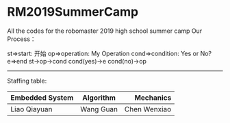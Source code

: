 # RM2019SummerCamp
All the codes for the robomaster 2019 high school summer camp
Our Process：

st=>start: 开始
op=>operation: My Operation
cond=>condition: Yes or No?
e=>end
st->op->cond
cond(yes)->e
cond(no)->op

 ***
Staffing table:

Embedded System|Algorithm|Mechanics
---|:--:|---:
Liao Qiayuan |Wang Guan|Chen Wenxiao

